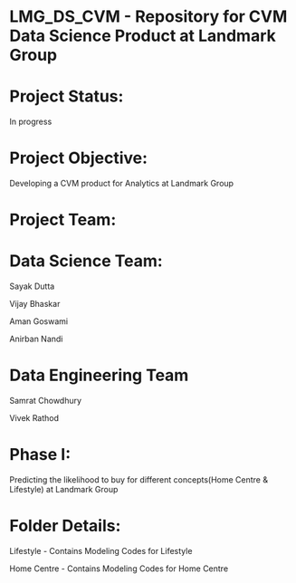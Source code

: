 # LMG_DS_CVM - Repository for CVM Data Science Product at Landmark Group

# Project Status:

In progress

# Project Objective:

Developing a CVM product for Analytics at Landmark Group

# Project Team:

# Data Science Team:

Sayak Dutta

Vijay Bhaskar

Aman Goswami

Anirban Nandi

# Data Engineering Team

Samrat Chowdhury

Vivek Rathod

# Phase I:

Predicting the likelihood to buy for different concepts(Home Centre & Lifestyle) at Landmark Group

# Folder Details:

Lifestyle - Contains Modeling Codes for Lifestyle

Home Centre - Contains Modeling Codes for Home Centre



